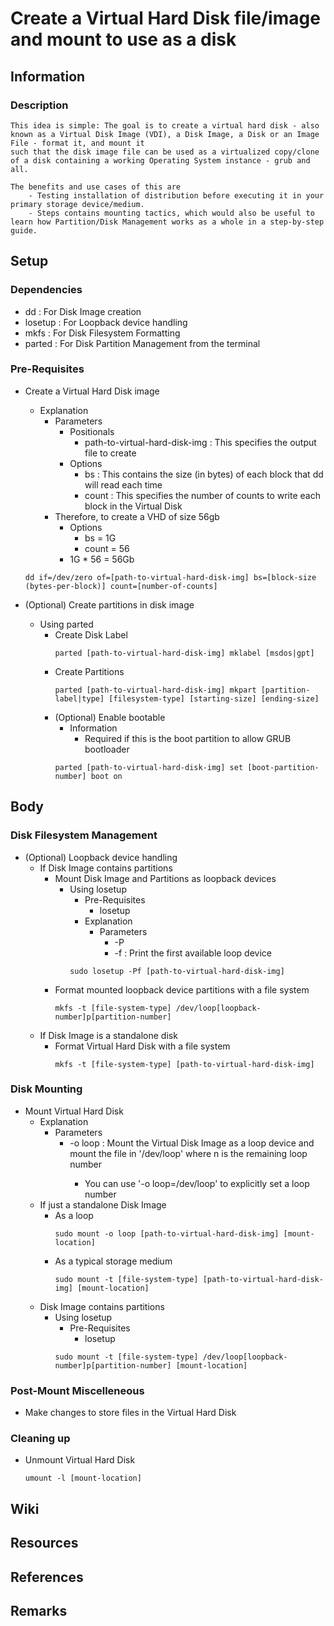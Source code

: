 # Create a Virtual Hard Disk file/image and mount to use as a disk

## Information
### Description
```
This idea is simple: The goal is to create a virtual hard disk - also known as a Virtual Disk Image (VDI), a Disk Image, a Disk or an Image File - format it, and mount it  
such that the disk image file can be used as a virtualized copy/clone of a disk containing a working Operating System instance - grub and all.

The benefits and use cases of this are
    - Testing installation of distribution before executing it in your primary storage device/medium.
    - Steps contains mounting tactics, which would also be useful to learn how Partition/Disk Management works as a whole in a step-by-step guide.
```

## Setup
### Dependencies
+ dd : For Disk Image creation
+ losetup : For Loopback device handling
+ mkfs : For Disk Filesystem Formatting
+ parted : For Disk Partition Management from the terminal

### Pre-Requisites
- Create a Virtual Hard Disk image
    - Explanation
        - Parameters
            - Positionals
                - path-to-virtual-hard-disk-img : This specifies the output file to create
            - Options
                - bs : This contains the size (in bytes) of each block that dd will read each time
                - count : This specifies the number of counts to write each block in the Virtual Disk
        - Therefore, to create a VHD of size 56gb
            - Options
                - bs = 1G
                - count = 56
            - 1G * 56 = 56Gb
    ```console
    dd if=/dev/zero of=[path-to-virtual-hard-disk-img] bs=[block-size (bytes-per-block)] count=[number-of-counts]
    ```

- (Optional) Create partitions in disk image
    - Using parted
        - Create Disk Label
            ```console
            parted [path-to-virtual-hard-disk-img] mklabel [msdos|gpt]
            ```
        - Create Partitions
            ```console
            parted [path-to-virtual-hard-disk-img] mkpart [partition-label|type] [filesystem-type] [starting-size] [ending-size]
            ```
        - (Optional) Enable bootable
            - Information
                + Required if this is the boot partition to allow GRUB bootloader
            ```console
            parted [path-to-virtual-hard-disk-img] set [boot-partition-number] boot on
            ```

## Body
### Disk Filesystem Management
- (Optional) Loopback device handling
    - If Disk Image contains partitions
        - Mount Disk Image and Partitions as loopback devices
            - Using losetup
                - Pre-Requisites
                    + losetup
                - Explanation
                    - Parameters
                        + -P
                        + -f : Print the first available loop device
                ```console
                sudo losetup -Pf [path-to-virtual-hard-disk-img]
                ```
        - Format mounted loopback device partitions with a file system
            ```console
            mkfs -t [file-system-type] /dev/loop[loopback-number]p[partition-number]
            ```
    - If Disk Image is a standalone disk
        - Format Virtual Hard Disk with a file system
            ```console
            mkfs -t [file-system-type] [path-to-virtual-hard-disk-img]
            ```

### Disk Mounting
- Mount Virtual Hard Disk
    - Explanation
        - Parameters
            - -o loop : Mount the Virtual Disk Image as a loop device and mount the file in '/dev/loop<n>' where n is the remaining loop number
                + You can use '-o loop=/dev/loop<number>' to explicitly set a loop number
    - If just a standalone Disk Image
        - As a loop
            ```console
            sudo mount -o loop [path-to-virtual-hard-disk-img] [mount-location]
            ```
        - As a typical storage medium
            ```console
            sudo mount -t [file-system-type] [path-to-virtual-hard-disk-img] [mount-location]
            ```
    - Disk Image contains partitions
        - Using losetup
            - Pre-Requisites
                + losetup
            ```console
            sudo mount -t [file-system-type] /dev/loop[loopback-number]p[partition-number] [mount-location]
            ```

### Post-Mount Miscelleneous
+ Make changes to store files in the Virtual Hard Disk

### Cleaning up
- Unmount Virtual Hard Disk
    ```console
    umount -l [mount-location]
    ```

## Wiki

## Resources

## References

## Remarks
